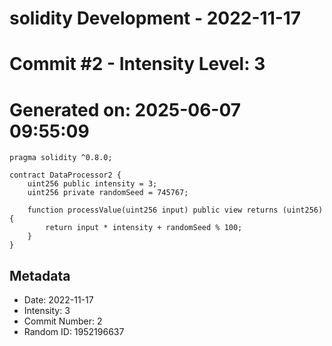 ﻿# solidity Development - 2022-11-17
# Commit #2 - Intensity Level: 3
# Generated on: 2025-06-07 09:55:09
```solidity
pragma solidity ^0.8.0;

contract DataProcessor2 {
    uint256 public intensity = 3;
    uint256 private randomSeed = 745767;

    function processValue(uint256 input) public view returns (uint256) {
        return input * intensity + randomSeed % 100;
    }
}
```
## Metadata
- Date: 2022-11-17
- Intensity: 3
- Commit Number: 2
- Random ID: 1952196637
